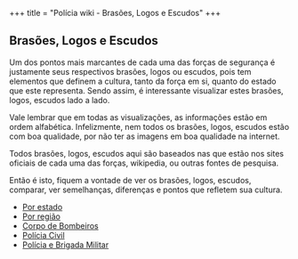 +++
title = "Polícia wiki - Brasões, Logos e Escudos"
+++

## Brasões, Logos e Escudos

Um dos pontos mais marcantes de cada uma das forças de segurança é justamente seus respectivos brasões, logos ou escudos, pois tem elementos que definem a cultura, tanto da força em si, quanto do estado que este representa. Sendo assim, é interessante visualizar estes brasões, logos, escudos lado a lado.

Vale lembrar que em todas as visualizações, as informações estão em ordem alfabética. Infelizmente, nem todos os brasões, logos, escudos estão com boa qualidade, por não ter as imagens em boa qualidade na internet.

Todos brasões, logos, escudos aqui são baseados nas que estão nos sites oficiais de cada uma das forças, wikipedia, ou outras fontes de pesquisa.

Então é isto, fiquem a vontade de ver os brasões, logos, escudos, comparar, ver semelhanças, diferenças e pontos que refletem sua cultura.

* [Por estado](/brasoes-logos-escudos-estados)
* [Por região](/brasoes-logos-escudos-regioes)
* [Corpo de Bombeiros](/brasoes-logos-escudos-bombeiros)
* [Polícia Civil](/brasoes-logos-escudos-pc)
* [Polícia e Brigada Militar](/brasoes-logos-escudos-pm)